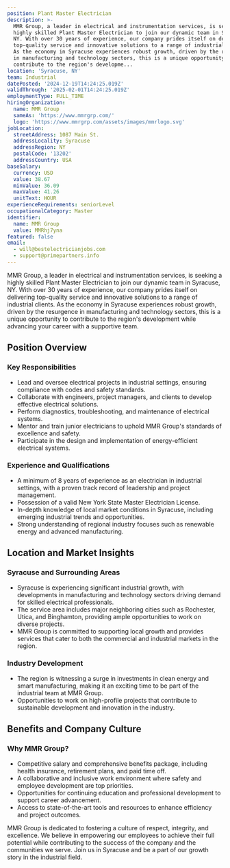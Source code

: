 ```yaml
---
position: Plant Master Electrician
description: >-
  MMR Group, a leader in electrical and instrumentation services, is seeking a
  highly skilled Plant Master Electrician to join our dynamic team in Syracuse,
  NY. With over 30 years of experience, our company prides itself on delivering
  top-quality service and innovative solutions to a range of industrial clients.
  As the economy in Syracuse experiences robust growth, driven by the resurgence
  in manufacturing and technology sectors, this is a unique opportunity to
  contribute to the region's developme...
location: 'Syracuse, NY'
team: Industrial
datePosted: '2024-12-19T14:24:25.019Z'
validThrough: '2025-02-01T14:24:25.019Z'
employmentType: FULL_TIME
hiringOrganization:
  name: MMR Group
  sameAs: 'https://www.mmrgrp.com/'
  logo: 'https://www.mmrgrp.com/assets/images/mmrlogo.svg'
jobLocation:
  streetAddress: 1087 Main St.
  addressLocality: Syracuse
  addressRegion: NY
  postalCode: '13202'
  addressCountry: USA
baseSalary:
  currency: USD
  value: 38.67
  minValue: 36.09
  maxValue: 41.26
  unitText: HOUR
experienceRequirements: seniorLevel
occupationalCategory: Master
identifier:
  name: MMR Group
  value: MMRhj7yna
featured: false
email:
  - will@bestelectricianjobs.com
  - support@primepartners.info
---
```




MMR Group, a leader in electrical and instrumentation services, is seeking a highly skilled Plant Master Electrician to join our dynamic team in Syracuse, NY. With over 30 years of experience, our company prides itself on delivering top-quality service and innovative solutions to a range of industrial clients. As the economy in Syracuse experiences robust growth, driven by the resurgence in manufacturing and technology sectors, this is a unique opportunity to contribute to the region's development while advancing your career with a supportive team.

## Position Overview

### Key Responsibilities
- Lead and oversee electrical projects in industrial settings, ensuring compliance with codes and safety standards.
- Collaborate with engineers, project managers, and clients to develop effective electrical solutions.
- Perform diagnostics, troubleshooting, and maintenance of electrical systems.
- Mentor and train junior electricians to uphold MMR Group's standards of excellence and safety.
- Participate in the design and implementation of energy-efficient electrical systems.

### Experience and Qualifications
- A minimum of 8 years of experience as an electrician in industrial settings, with a proven track record of leadership and project management.
- Possession of a valid New York State Master Electrician License.
- In-depth knowledge of local market conditions in Syracuse, including emerging industrial trends and opportunities.
- Strong understanding of regional industry focuses such as renewable energy and advanced manufacturing.

## Location and Market Insights

### Syracuse and Surrounding Areas
- Syracuse is experiencing significant industrial growth, with developments in manufacturing and technology sectors driving demand for skilled electrical professionals.
- The service area includes major neighboring cities such as Rochester, Utica, and Binghamton, providing ample opportunities to work on diverse projects.
- MMR Group is committed to supporting local growth and provides services that cater to both the commercial and industrial markets in the region.

### Industry Development
- The region is witnessing a surge in investments in clean energy and smart manufacturing, making it an exciting time to be part of the industrial team at MMR Group.
- Opportunities to work on high-profile projects that contribute to sustainable development and innovation in the industry.

## Benefits and Company Culture

### Why MMR Group?
- Competitive salary and comprehensive benefits package, including health insurance, retirement plans, and paid time off.
- A collaborative and inclusive work environment where safety and employee development are top priorities.
- Opportunities for continuing education and professional development to support career advancement.
- Access to state-of-the-art tools and resources to enhance efficiency and project outcomes.

MMR Group is dedicated to fostering a culture of respect, integrity, and excellence. We believe in empowering our employees to achieve their full potential while contributing to the success of the company and the communities we serve. Join us in Syracuse and be a part of our growth story in the industrial field.
